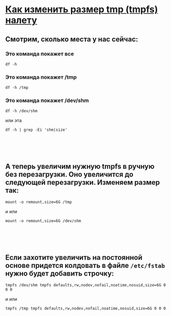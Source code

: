 # [Как изменить размер tmp (tmpfs) налету](http://www.michurin.net/tools/remount-resize-tmpfs.html)

## Смотрим, сколько места у нас сейчас:

### Это команда покажет все
```
df -h
```
### Это команда покажет /tmp
```
df -h /tmp
```
### Это команда покажет /dev/shm
```
df -h /dev/shm
```
или эта
```
df -h | grep -Ei 'shm|size'
```

</br></br></br>

## А теперь увеличим нужную tmpfs в ручную без перезагрузки. Оно увеличится до следующей перезагрузки. Изменяем размер так:
```
mount -o remount,size=6G /tmp
```
и или
```
mount -o remount,size=6G /dev/shm
```

</br></br></br>

## Если захотите увеличить на постоянной основе придется колдовать в файле `/etc/fstab` нужно будет добавить строчку: 
```
tmpfs /dev/shm tmpfs defaults,rw,nodev,nofail,noatime,nosuid,size=6G 0 0 0
```
и или 
```
tmpfs /tmp tmpfs defaults,rw,nodev,nofail,noatime,nosuid,size=6G 0 0 0
```